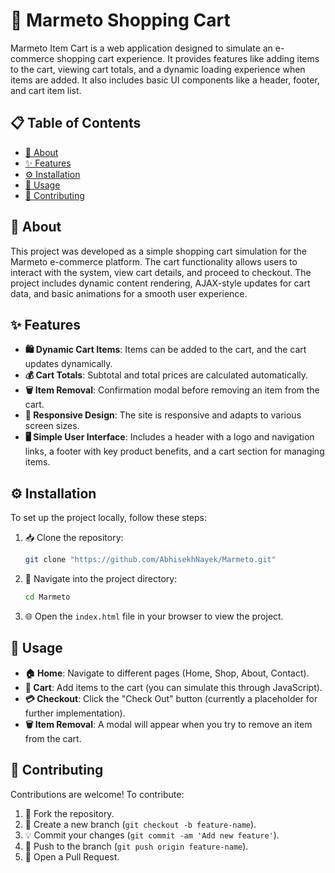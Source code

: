 # 🛒 Marmeto Shopping Cart  

Marmeto Item Cart is a web application designed to simulate an e-commerce shopping cart experience. It provides features like adding items to the cart, viewing cart totals, and a dynamic loading experience when items are added. It also includes basic UI components like a header, footer, and cart item list.

## 📋 Table of Contents  

- [📖 About](#about)  
- [✨ Features](#features)  
- [⚙️ Installation](#installation)  
- [🚀 Usage](#usage)  
- [🤝 Contributing](#contributing)  

## 📖 About  

This project was developed as a simple shopping cart simulation for the Marmeto e-commerce platform. The cart functionality allows users to interact with the system, view cart details, and proceed to checkout. The project includes dynamic content rendering, AJAX-style updates for cart data, and basic animations for a smooth user experience.

## ✨ Features  

- **🛍️ Dynamic Cart Items**: Items can be added to the cart, and the cart updates dynamically.  
- **💰 Cart Totals**: Subtotal and total prices are calculated automatically.  
- **🗑️ Item Removal**: Confirmation modal before removing an item from the cart.  
- **📱 Responsive Design**: The site is responsive and adapts to various screen sizes.  
- **🖥️ Simple User Interface**: Includes a header with a logo and navigation links, a footer with key product benefits, and a cart section for managing items.

## ⚙️ Installation  

To set up the project locally, follow these steps:  

1. 📥 Clone the repository:  
   ```bash
   git clone "https://github.com/AbhisekhNayek/Marmeto.git"
   ```  

2. 📂 Navigate into the project directory:  
   ```bash
   cd Marmeto
   ```  

3. 🌐 Open the `index.html` file in your browser to view the project.  

## 🚀 Usage  

- **🏠 Home**: Navigate to different pages (Home, Shop, About, Contact).  
- **🛒 Cart**: Add items to the cart (you can simulate this through JavaScript).  
- **💳 Checkout**: Click the "Check Out" button (currently a placeholder for further implementation).  
- **🗑️ Item Removal**: A modal will appear when you try to remove an item from the cart.

## 🤝 Contributing  

Contributions are welcome! To contribute:  

1. 🍴 Fork the repository.  
2. 🌱 Create a new branch (`git checkout -b feature-name`).  
3. 💡 Commit your changes (`git commit -am 'Add new feature'`).  
4. 🚀 Push to the branch (`git push origin feature-name`).  
5. 📨 Open a Pull Request.  
